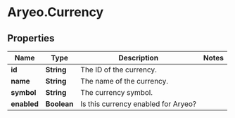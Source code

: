 # Aryeo.Currency

## Properties
Name | Type | Description | Notes
------------ | ------------- | ------------- | -------------
**id** | **String** | The ID of the currency. | 
**name** | **String** | The name of the currency. | 
**symbol** | **String** | The currency symbol. | 
**enabled** | **Boolean** | Is this currency enabled for Aryeo? | 
